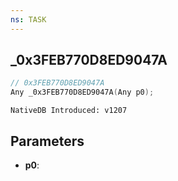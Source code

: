```yaml
---
ns: TASK
---
```

## _0x3FEB770D8ED9047A

```c
// 0x3FEB770D8ED9047A
Any _0x3FEB770D8ED9047A(Any p0);
```

```
NativeDB Introduced: v1207
```

## Parameters
* **p0**:
